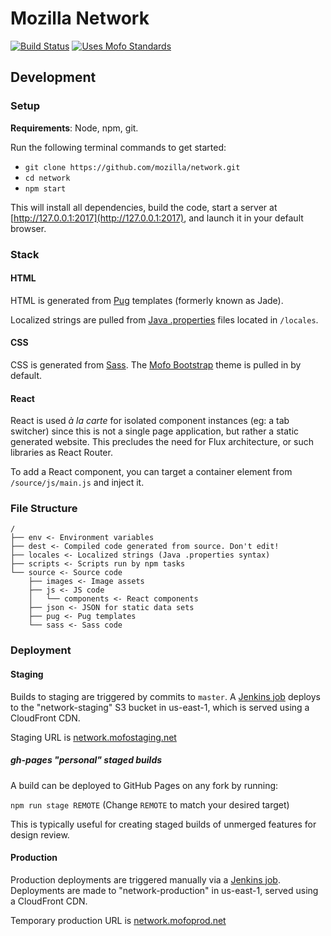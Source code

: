 # Mozilla Network

[![Build Status](https://travis-ci.org/mozilla/network.svg?branch=master)](https://travis-ci.org/mozilla/network)
[![Uses Mofo Standards](https://MozillaFoundation.github.io/mofo-standards/badge.svg)](https://github.com/MozillaFoundation/mofo-standards)

## Development

### Setup

**Requirements**: Node, npm, git.

Run the following terminal commands to get started:

- `git clone https://github.com/mozilla/network.git`
- `cd network`
- `npm start`

This will install all dependencies, build the code, start a server at [http://127.0.0.1:2017](http://127.0.0.1:2017), and launch it in your default browser.

### Stack

#### HTML

HTML is generated from [Pug](https://pugjs.org) templates (formerly known as Jade).

Localized strings are pulled from [Java .properties](https://en.wikipedia.org/wiki/.properties) files located in `/locales`.

#### CSS

CSS is generated from [Sass](http://sass-lang.com/). The [Mofo Bootstrap](https://github.com/mozilla/mofo-bootstrap) theme is pulled in by default.

#### React

React is used *à la carte* for isolated component instances (eg: a tab switcher) since this is not a single page application, but rather a static generated website. This precludes the need for Flux architecture, or such libraries as React Router.

To add a React component, you can target a container element from `/source/js/main.js` and inject it.

### File Structure

```
/
├── env <- Environment variables
├── dest <- Compiled code generated from source. Don't edit!
├── locales <- Localized strings (Java .properties syntax)
├── scripts <- Scripts run by npm tasks
└── source <- Source code
    ├── images <- Image assets
    ├── js <- JS code
    │   └── components <- React components
    ├── json <- JSON for static data sets
    ├── pug <- Pug templates
    └── sass <- Sass code
```

### Deployment

#### Staging

Builds to staging are triggered by commits to `master`. A [Jenkins job](https://jenkins.mofoprod.net/view/STAGING/job/Network%20(staging)/) deploys to the "network-staging" S3 bucket in us-east-1, which is served using a CloudFront CDN.

Staging URL is [network.mofostaging.net](https://network.mofostaging.net)

##### gh-pages "personal" staged builds

A build can be deployed to GitHub Pages on any fork by running:

`npm run stage REMOTE` (Change `REMOTE` to match your desired target)

This is typically useful for creating staged builds of unmerged features for design review.

#### Production

Production deployments are triggered manually via a [Jenkins job](https://jenkins.mofoprod.net/view/STAGING/job/Network%20(production)/). Deployments are made to "network-production" in us-east-1, served using a CloudFront CDN.

Temporary production URL is [network.mofoprod.net](https://network.mofoprod.net)
